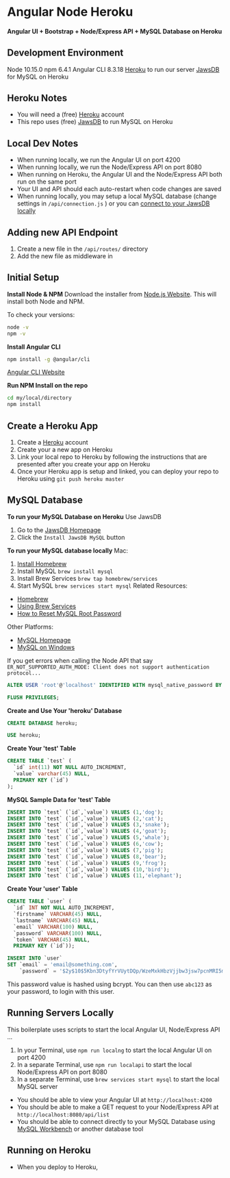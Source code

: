 # Angular Node Heroku
#### Angular UI + Bootstrap + Node/Express API + MySQL Database on Heroku

## Development Environment
Node 10.15.0
npm 6.4.1
Angular CLI 8.3.18
[Heroku](https://www.heroku.com) to run our server
[JawsDB](https://elements.heroku.com/addons/jawsdb) for MySQL on Heroku

## Heroku Notes
- You will need a (free) [Heroku](https://www.heroku.com) account
- This repo uses (free) [JawsDB](https://elements.heroku.com/addons/jawsdb) to run MySQL on Heroku

## Local Dev Notes
- When running locally, we run the Angular UI on port 4200
- When running locally, we run the Node/Express API on port 8080
- When running on Heroku, the Angular UI and the Node/Express API both run on the same port
- Your UI and API should each auto-restart when code changes are saved
- When running locally, you may setup a local MySQL database (change settings in `/api/connection.js` ) or you can [connect to your JawsDB locally](https://devcenter.heroku.com/articles/jawsdb#local-setup)

## Adding new API Endpoint
1. Create a new file in the `/api/routes/` directory
1. Add the new file as middleware in

## Initial Setup

**Install Node & NPM**
Download the installer from [Node.js Website](https://nodejs.org/en/). This will install both Node and NPM.

To check your versions:
```sh
node -v
npm -v
```

**Install Angular CLI**
```sh
npm install -g @angular/cli
```
[Angular CLI Website](https://cli.angular.io)

**Run NPM Install on the repo**
```sh
cd my/local/directory
npm install
```

## Create a Heroku App
1. Create a [Heroku](https://www.heroku.com) account
1. Create your a new app on Heroku
1. Link your local repo to Heroku by following the instructions that are presented after you create your app on Heroku
1. Once your Heroku app is setup and linked, you can deploy your repo to Heroku using `git push heroku master`

## MySQL Database
**To run your MySQL Database on Heroku**
Use JawsDB
1. Go to the [JawsDB Homepage](https://elements.heroku.com/addons/jawsdb)
1. Click the `Install JawsDB MySQL` button

**To run your MySQL database locally**
Mac:
1. [Install Homebrew](https://brew.sh)
1. Install MySQL `brew install mysql`
1. Install Brew Services `brew tap homebrew/services`
1. Start MySQL `brew services start mysql`
Related Resources:
- [Homebrew](https://brew.sh)
- [Using Brew Services](https://thoughtbot.com/blog/starting-and-stopping-background-services-with-homebrew)
- [How to Reset MySQL Root Password](http://www.ihp.sinica.edu.tw/dashboard/docs/reset-mysql-password.html)

Other Platforms:
- [MySQL Homepage](https://dev.mysql.com)
- [MySQL on Windows](https://dev.mysql.com/doc/refman/8.0/en/windows-installation.html)

If you get errors when calling the Node API that say `ER_NOT_SUPPORTED_AUTH_MODE: Client does not support authentication protocol...`
```SQL
ALTER USER 'root'@'localhost' IDENTIFIED WITH mysql_native_password BY 'newrootpassword';

FLUSH PRIVILEGES;
```

**Create and Use Your 'heroku' Database**
```SQL
CREATE DATABASE heroku;

USE heroku;
```

**Create Your 'test' Table**
```SQL
CREATE TABLE `test` (
  `id` int(11) NOT NULL AUTO_INCREMENT,
  `value` varchar(45) NULL,
  PRIMARY KEY (`id`)
);
```

**MySQL Sample Data for 'test' Table**
```SQL
INSERT INTO `test` (`id`,`value`) VALUES (1,'dog');
INSERT INTO `test` (`id`,`value`) VALUES (2,'cat');
INSERT INTO `test` (`id`,`value`) VALUES (3,'snake');
INSERT INTO `test` (`id`,`value`) VALUES (4,'goat');
INSERT INTO `test` (`id`,`value`) VALUES (5,'whale');
INSERT INTO `test` (`id`,`value`) VALUES (6,'cow');
INSERT INTO `test` (`id`,`value`) VALUES (7,'pig');
INSERT INTO `test` (`id`,`value`) VALUES (8,'bear');
INSERT INTO `test` (`id`,`value`) VALUES (9,'frog');
INSERT INTO `test` (`id`,`value`) VALUES (10,'bird');
INSERT INTO `test` (`id`,`value`) VALUES (11,'elephant');
```

**Create Your 'user' Table**
```SQL
CREATE TABLE `user` (
  `id` INT NOT NULL AUTO_INCREMENT,
  `firstname` VARCHAR(45) NULL,
  `lastname` VARCHAR(45) NULL,
  `email` VARCHAR(100) NULL,
  `password` VARCHAR(100) NULL,
  `token` VARCHAR(45) NULL,
  PRIMARY KEY (`id`));

```

```SQL
INSERT INTO `user`
SET `email` = 'email@something.com',
    `password` = '$2y$10$5Kbn3DtyfYrVUytDQp/WzeMxkHbzVjjbw3jsw7pcnMRI5mEUZ61By';
```

This password value is hashed using bcrypt. You can then use `abc123` as your password, to login with this user.

## Running Servers Locally
This boilerplate uses scripts to start the local Angular UI, Node/Express API ...
1. In your Terminal, use `npm run localng` to start the local Angular UI on port 4200
1. In a separate Terminal, use `npm run localapi` to start the local Node/Express API on port 8080
1. In a separate Terminal, use `brew services start mysql` to start the local MySQL server

- You should be able to view your Angular UI at `http://localhost:4200`
- You should be able to make a GET request to your Node/Express API at `http://localhost:8080/api/list`
- You should be able to connect directly to your MySQL Database using [MySQL Workbench](https://www.mysql.com/products/workbench/) or another database tool

## Running on Heroku
- When you deploy to Heroku,
